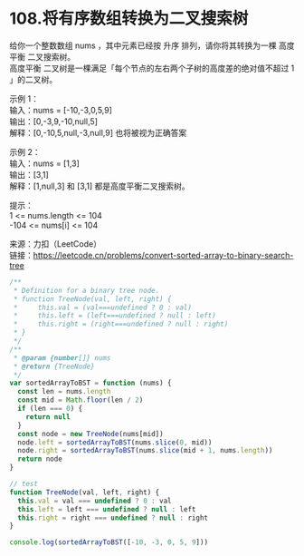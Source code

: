 # 108.将有序数组转换为二叉搜索树

给你一个整数数组 nums ，其中元素已经按 升序 排列，请你将其转换为一棵 高度平衡 二叉搜索树。  
高度平衡 二叉树是一棵满足「每个节点的左右两个子树的高度差的绝对值不超过 1 」的二叉树。

示例 1：  
输入：nums = [-10,-3,0,5,9]  
输出：[0,-3,9,-10,null,5]  
解释：[0,-10,5,null,-3,null,9] 也将被视为正确答案

示例 2：  
输入：nums = [1,3]  
输出：[3,1]  
解释：[1,null,3] 和 [3,1] 都是高度平衡二叉搜索树。

提示：  
1 <= nums.length <= 104  
-104 <= nums[i] <= 104

来源：力扣（LeetCode）  
链接：https://leetcode.cn/problems/convert-sorted-array-to-binary-search-tree

```javascript
/**
 * Definition for a binary tree node.
 * function TreeNode(val, left, right) {
 *     this.val = (val===undefined ? 0 : val)
 *     this.left = (left===undefined ? null : left)
 *     this.right = (right===undefined ? null : right)
 * }
 */
/**
 * @param {number[]} nums
 * @return {TreeNode}
 */
var sortedArrayToBST = function (nums) {
  const len = nums.length
  const mid = Math.floor(len / 2)
  if (len === 0) {
    return null
  }
  const node = new TreeNode(nums[mid])
  node.left = sortedArrayToBST(nums.slice(0, mid))
  node.right = sortedArrayToBST(nums.slice(mid + 1, nums.length))
  return node
}

// test
function TreeNode(val, left, right) {
  this.val = val === undefined ? 0 : val
  this.left = left === undefined ? null : left
  this.right = right === undefined ? null : right
}

console.log(sortedArrayToBST([-10, -3, 0, 5, 9]))
```
